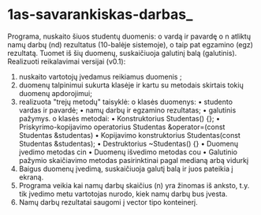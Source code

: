 # 1as-savarankiskas-darbas_

Programa, nuskaito šiuos studentų duomenis:
o	vardą ir pavardę
o	n atliktų namų darbų (nd) rezultatus (10-balėje sistemoje), o taip pat egzamino (egz) rezultatą.
Tuomet iš šių duomenų, suskaičiuoja galutinį balą (galutinis). 
Realizuoti reikalavimai versijai (v0.1): 
1.	nuskaito vartotojų įvedamus reikiamus duomenis ;
2.	duomenų talpinimui sukurta klasėje ir kartu su metodais skirtais tokių duomenų apdorojimui;
3.	realizuota "trejų metodų" taisyklė: 
o	klasės duomenys:
•	studento vardas ir pavardė;
•	namų darbų ir egzamino rezultatas;
•	galutinis pažymys.
o	klasės metodai: 
•	Konstruktorius Studentas() {}; 
•	Priskyrimo-kopijavimo operatorius Studentas &operator=(const Studentas &studentas)
•	Kopijavimo konstruktorius Studentas(const Studentas &studentas); 
•	Destruktorius ~Studentas() {} 
•	Duomenų įvedimo metodas cin
•	Duomenų išvedimo metodas cou
•	Galutinio pažymio skaičiavimo metodas pasirinktinai pagal medianą arbą vidurkį
4.	Baigus duomenų įvedimą, suskaičiuoja galutį balą ir juos pateikia į ekraną.
5.	Programa veikia kai namų darbų skaičius (n) yra žinomas iš anksto, t.y. tik įvedimo metu vartotojas nurodo, kiek namų darbų bus įvesta.
6.	Namų darbų rezultatai saugomi į vector tipo konteinerį.  




